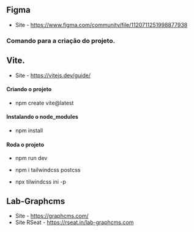 ## Figma
- Site - https://www.figma.com/community/file/1120711251998877938

### Comando para a criação do projeto.
## Vite.
- Site - https://vitejs.dev/guide/

#### Criando o projeto
- npm create vite@latest

#### Instalando o node_modules
- npm install

#### Roda o projeto
- npm run dev

- npm i tailwindcss postcss

- npx tilwindcss ini -p

## Lab-Graphcms
- Site - https://graphcms.com/
- Site RSeat - https://rseat.in/lab-graphcms.com